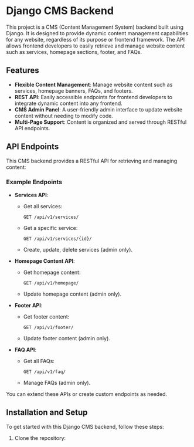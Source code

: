 # Django CMS Backend

This project is a CMS (Content Management System) backend built using Django. It is designed to provide dynamic content management capabilities for any website, regardless of its purpose or frontend framework. The API allows frontend developers to easily retrieve and manage website content such as services, homepage sections, footer, and FAQs.

## Features

- **Flexible Content Management**: Manage website content such as services, homepage banners, FAQs, and footers.
- **REST API**: Easily accessible endpoints for frontend developers to integrate dynamic content into any frontend.
- **CMS Admin Panel**: A user-friendly admin interface to update website content without needing to modify code.
- **Multi-Page Support**: Content is organized and served through RESTful API endpoints.

## API Endpoints

This CMS backend provides a RESTful API for retrieving and managing content:

### Example Endpoints

- **Services API**: 
  - Get all services: 
    ```http
    GET /api/v1/services/
    ```
  - Get a specific service: 
    ```http
    GET /api/v1/services/{id}/
    ```
  - Create, update, delete services (admin only).

- **Homepage Content API**:
  - Get homepage content: 
    ```http
    GET /api/v1/homepage/
    ```
  - Update homepage content (admin only).

- **Footer API**: 
  - Get footer content: 
    ```http
    GET /api/v1/footer/
    ```
  - Update footer content (admin only).

- **FAQ API**: 
  - Get all FAQs: 
    ```http
    GET /api/v1/faq/
    ```
  - Manage FAQs (admin only).

You can extend these APIs or create custom endpoints as needed.

## Installation and Setup

To get started with this Django CMS backend, follow these steps:

1. Clone the repository:
   ```bash
